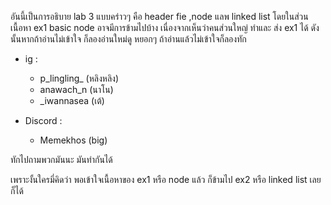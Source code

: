 อันนี้เป็นการอธิบาย lab 3 แบบคร่าวๆ คือ header fie ,node แลพ linked list โดยในส่วนเนื้อหา ex1 basic node อาจมีการข้ามไปบ้าง เนื่องจากเห็นว่าคนส่วนใหญ่ ทำและ ส่ง ex1 ได้ ดังนั้นหากถ้าอ่านไม่เข้าใจ ก็ลองอ่านใหม่ดู หยอกๆ ถ้าอ่านแล้วไม่เข้าใจก็ลองทัก  

- ig : 
     - p_lingling_ (หลิงหลิง)
     - anawach_n (นาโน)
     - _iwannasea (เต้)

- Discord :
    - Memekhos (big)

ทักไปถามพวกมันนะ มันทำกันได้

เพราะงั้นใครมี่คิดว่า พอเข้าใจเนื้อหาของ ex1 หรือ node แล้ว ก็ข้ามไป ex2 หรือ linked list เลยก็ได้